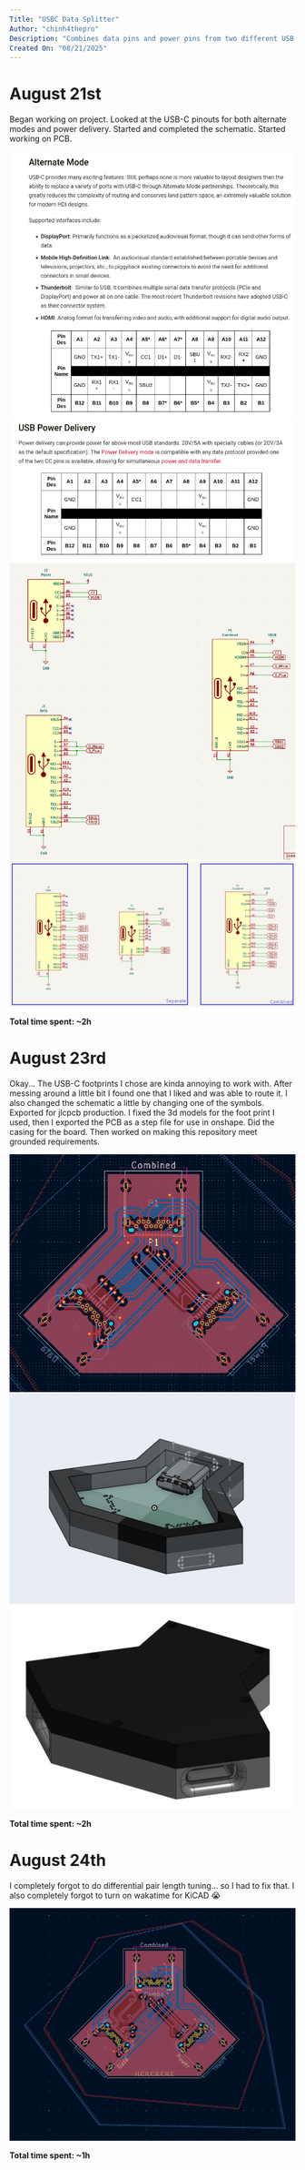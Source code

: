 ```yaml
---
Title: "USBC Data Splitter"
Author: "chinh4thepro"
Description: "Combines data pins and power pins from two different USB-C connectors into one, useful for USB PD"
Created On: "08/21/2025"
---
```


# August 21st
Began working on project. Looked at the USB-C pinouts for both alternate modes and power delivery. Started and completed the schematic. Started working on PCB.

![Alternate Pinout](./Assets/Alternate.png)
![Power Delivery Pinout](./Assets/PD.png)
![Schematic - In Progress](./Assets/Schematic_1.png)
![Schematic - Finalized](./Assets/Schematic_2.png)

**Total time spent: ~2h**

# August 23rd
Okay... The USB-C footprints I chose are kinda annoying to work with. After messing around a little bit I found one that I liked and was able to route it. I also changed the schematic a little by changing one of the symbols. Exported for jlcpcb production. I fixed the 3d models for the foot print I used, then I exported the PCB as a step file for use in onshape. Did the casing for the board. Then worked on making this repository meet grounded requirements.

![PCB](./Assets/PCB_1.png)
![Case - In Progress](./Assets/Case_1.png)
![Case - Finalized](./Assets/Case_2.png)

**Total time spent: ~2h**

# August 24th
I completely forgot to do differential pair length tuning... so I had to fix that. I also completely forgot to turn on wakatime for KiCAD :sob:

![PCB - Diff. Pair Tuned](./Assets/PCB_2.png)

**Total time spent: ~1h**
